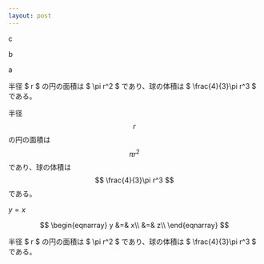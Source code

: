 ```yaml
---
layout: post
---
```


c

b

a

半径 $ r $ の円の面積は $ \pi r^2 $ であり、球の体積は $ \frac{4}{3}\pi r^3 $ である。

半径 $$ r $$ の円の面積は $$ \pi r^2 $$ であり、球の体積は $$ \frac{4}{3}\pi r^3 $$ である。

$y=x$

$$
\begin{eqnarray}
y &=& x\\
 &=& z\\
\end{eqnarray}
$$

半径 $ r $ の円の面積は $ \pi r^2 $ であり、球の体積は $ \frac{4}{3}\pi r^3 $ である。